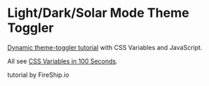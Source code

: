 # Light/Dark/Solar Mode Theme Toggler

[Dynamic theme-toggler tutorial](https://youtu.be/rXuHGLzSmSE) with CSS Variables and JavaScript.  


All see [CSS Variables in 100 Seconds](https://youtu.be/NtRmIp4eMjs). 

tutorial by FireShip.io